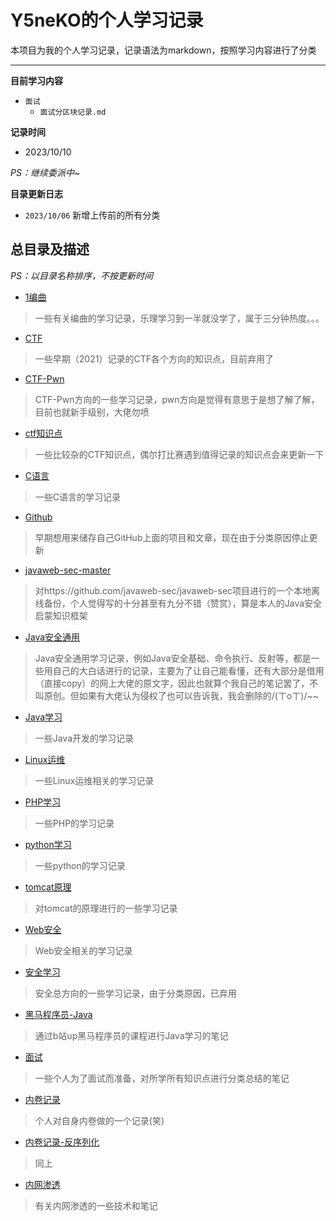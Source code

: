 # Y5neKO的个人学习记录

本项目为我的个人学习记录，记录语法为markdown，按照学习内容进行了分类

------

**目前学习内容**

- `面试`
  - `面试分区块记录.md`

**记录时间**

- 2023/10/10

*PS：继续委派中~*

**目录更新日志**

- `2023/10/06` 新增上传前的所有分类



## 总目录及描述

*PS：以目录名称排序，不按更新时间*

- [1编曲](./1编曲/编曲学习.md)

> 一些有关编曲的学习记录，乐理学习到一半就没学了，属于三分钟热度。。。

- [CTF](./CTF)

> 一些早期（2021）记录的CTF各个方向的知识点，目前弃用了

- [CTF-Pwn](./CTF-Pwn)

> CTF-Pwn方向的一些学习记录，pwn方向是觉得有意思于是想了解了解，目前也就新手级别，大佬勿喷

- [ctf知识点](./ctf知识点)

> 一些比较杂的CTF知识点，偶尔打比赛遇到值得记录的知识点会来更新一下

- [C语言](./C语言/C语言.md)

> 一些C语言的学习记录

- [Github](./Github)

> 早期想用来储存自己GitHub上面的项目和文章，现在由于分类原因停止更新

- [javaweb-sec-master](./javaweb-sec-master)

> 对https://github.com/javaweb-sec/javaweb-sec项目进行的一个本地离线备份，个人觉得写的十分甚至有九分不错（赞赏），算是本人的Java安全启蒙知识框架

- [Java安全通用](./Java安全通用)

> Java安全通用学习记录，例如Java安全基础、命令执行、反射等，都是一些用自己的大白话进行的记录，主要为了让自己能看懂，还有大部分是借用（直接copy）的网上大佬的原文字，因此也就算个我自己的笔记罢了，不叫原创。但如果有大佬认为侵权了也可以告诉我，我会删除的/(ㄒoㄒ)/~~

- [Java学习](./Java学习)

> 一些Java开发的学习记录

- [Linux运维](./Linux运维)

> 一些Linux运维相关的学习记录

- [PHP学习](./PHP学习)

> 一些PHP的学习记录

- [python学习](./python学习)

> 一些python的学习记录

- [tomcat原理](./tomcat原理)

> 对tomcat的原理进行的一些学习记录

- [Web安全](./Web安全)

> Web安全相关的学习记录

- [安全学习](./安全学习)

> 安全总方向的一些学习记录，由于分类原因，已弃用

- [黑马程序员-Java](./黑马程序员-Java)

> 通过b站up黑马程序员的课程进行Java学习的笔记

- [面试](./面试)

> 一些个人为了面试而准备，对所学所有知识点进行分类总结的笔记

- [内卷记录](./内卷记录)

> 个人对自身内卷做的一个记录(笑)

- [内卷记录-反序列化](./内卷记录-反序列化)

> 同上

- [内网渗透](./内网渗透)

> 有关内网渗透的一些技术和笔记